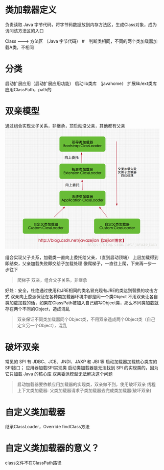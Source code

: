 # 类加载器定义
负责读取 Java 字节代码，将字节码数据放到内存方法区，生成Class对象，成为访问该方法区的入口

Class ---> 方法区
          （Java 字节代码）
#　判断类相同，不同的两个类加载器加载A类，不相同

# 分类
启动扩展应用（启动扩展应用功能）
启动lib类库 （javahome）
扩展lib/ext类库
应用ClassPath，path的

# 双亲模型
通过组合实现父子关系，非继承，顶启动没父亲，其他都有父亲
![](/assets/20170625231013755.png)

组合实现父子关系，加载类一直向上委托给父亲，（直到启动顶端）
上层加载得到即结束，父亲加载失败即交给子加载处理
像爬梯子，一直往上爬，下来再一步一步往下

> 爬梯子 双亲，组合父子关系，非继承

好处：安全，杜绝通过使用和JRE相同的类名冒充现有JRE的类达到替换的攻击方式
双亲向上委派保证在各种类加载器环境中都是同一个类Object
不用双亲让各自类加载加载的话，如果在ClassPath被加入自己编写Object类，那么不同类加载就存在两个不同的Object，造成混乱

> 双亲保证不同类加载器同个Object类，不用双亲造成两个Object类（自己定义另一个Object），混乱


# 破坏双亲   
常见的 SPI 有 JDBC、JCE、JNDI、JAXP 和 JBI 等
启动加载器加载核心类库的SPI接口； 
应用器加载SPI实现类
启动类加载器是无法找到 SPI 的实现类的，因为它只加载 Java 的核心库
双亲委派模型无法解决这个问题

> 启动加载器要依赖应用加载器的实现类，双亲做不到，使用破坏双亲
> 线程上下文类加载器: 父类加载器请求子类加载器去完成类加载器(破坏双亲)

# 自定义类加载器
继承ClassLoader，Override findClass方法

# 自定义类加载器的意义？
class文件不在ClassPath路径
